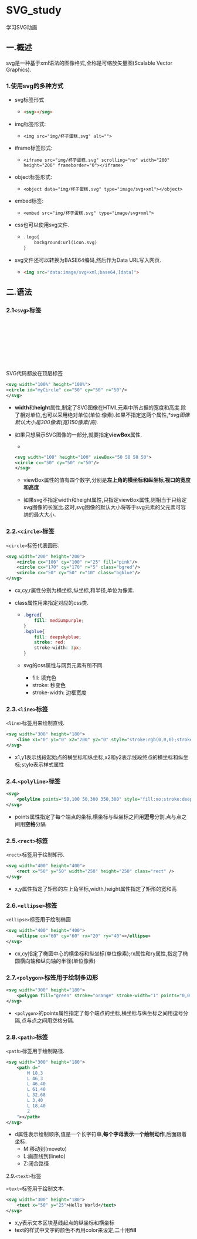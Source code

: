 # SVG_study
学习SVG动画

## 一.概述

svg是一种基于xml语法的图像格式,全称是可缩放矢量图(Scalable Vector Graphics).

### 1.使用svg的多种方式

* svg标签形式

  * ```html
    <svg></svg>
    ```

* img标签形式:  

  * ```shell
    <img src="img/杯子蛋糕.svg" alt="">
    ```

* iframe标签形式: 

  * ```shell
    <iframe src="img/杯子蛋糕.svg" scrolling="no" width="200" height="200" frameborder="0"></iframe>
    ```

* object标签形式:

  * ```shell
    <object data="img/杯子蛋糕.svg" type="image/svg+xml"></object>
    ```

* embed标签:

  * ```shell
    <embed src="img/杯子蛋糕.svg" type="image/svg+xml">
    ```

* css也可以使用svg文件.

  * ```xml
    .logo{
    	background:url(icon.svg)
    }
    ```

* svg文件还可以转换为BASE64编码,然后作为Data URL写入网页.

  * ```html
    <img src="data:image/svg+xml;base64,[data]">
    ```

## 二.语法

### 2.1`<svg>`标签

SVG代码都放在顶层标签<svg>之中.下面是一个例子.

```xml
<svg width="100%" height="100%">
<circle id="myCircle" cx="50" cy="50" r="50"/>
</svg>
```

* **width**和**height**属性,制定了SVG图像在HTML元素中所占据的宽度和高度.除了相对单位,也可以采用绝对单位(单位:像素).如果不指定这两个属性,**svg图像默认大小是300像素(宽)*150像素(高).**

* 如果只想展示SVG图像的一部分,就要指定**viewBox**属性.

  * 

    ```xml
    <svg width="100" height="100" viewBox="50 50 50 50">
    <circle cx="50" cy="50" r="50"/>
    </svg>
    ```

  * viewBox属性的值有四个数字,分别是**左上角的横坐标和纵坐标**,**视口的宽度和高度**

  * 如果svg不指定width和height属性,只指定viewBox属性,则相当于只给定svg图像的长宽比.这时,svg图像的默认大小将等于svg元素的父元素可容纳的最大大小.

### 2.2.`<circle>`标签

`<circle>`标签代表圆形.

```xml
<svg width="200" height="200">
    <circle cx="100" cy="100" r="25" fill="pink"/>
    <circle cx="170" cy="170" r="5" class="bgred"/>
    <circle cx="50" cy="50" r="10" class="bgblue"/>
</svg>
```



* cx,cy,r属性分别为横坐标,纵坐标,和半径,单位为像素.

* class属性用来指定对应的css类.

  * ```css
    .bgred{
    	fill: mediumpurple;
    }
    .bgblue{
        fill: deepskyblue;
        stroke: red;
        stroke-width: 3px;
    }
    ```

  * svg的css属性与网页元素有所不同.

    * fill: 填充色
    * stroke: 秒变色
    * stroke-width: 边框宽度

### 2.3.`<line>`标签

`<line>`标签用来绘制直线.

```xml
<svg width="300" height="180">
	<line x1="0" y1="0" x2="200" y2="0" style="stroke:rgb(0,0,0);stroke-width:5"/>
</svg>
```

* x1,y1表示线段起始点的横坐标和纵坐标,x2和y2表示线段终点的横坐标和纵坐标;style表示样式属性

### 2.4.`<polyline>`标签

```xml
<svg>
	<polyline points="50,100 50,300 350,300" style="fill:no;stroke:deeppink;stroke-width:5px;"/>
</svg>
```

* points属性指定了每个端点的坐标,横坐标与纵坐标之间用**逗号**分割,点与点之间用**空格**分隔

### 2.5.`<rect>`标签

`<rect>`标签用于绘制矩形.

```xml
<svg width="400" height="400">
	<rect x="50" y="50" width="250" height="250" class="rect" />
</svg>
```

* x,y属性指定了矩形的左上角坐标,width,height属性指定了矩形的宽和高

### 2.6.`<ellipse>`标签

`<ellipse>`标签用于绘制椭圆

```xml
<svg width="400" height="400">
    <ellipse cx="60" cy="60" rx="20" ry="40"></ellipse>
</svg>
```

* cx,cy指定了椭圆中心的横坐标和纵坐标(单位像素);rx属性和ry属性,指定了椭圆横向轴和纵向轴的半径(单位像素)

### 2.7.`<polygon>`标签用于绘制多边形

```xml
<svg width="300" height="180">
	<polygon fill="green" stroke="orange" stroke-width="1" points="0,0 100,0 100,100 0,100 0,0"/>
</svg>
```

* `<polygon>`的points属性指定了每个端点的坐标,横坐标与纵坐标之间用逗号分隔,点与点之间用空格分隔.

### 2.8.`<path>`标签

`<path>`标签用于绘制路径.

```xml
<svg width="300" height="180">
	<path d="
    	M 18,3
        L 46,3
        L 46,40
        L 61,40
        L 32,68
        L 3,40
        L 18,40
        Z
    "></path>
</svg>
```

* d属性表示绘制顺序,值是一个长字符串,**每个字母表示一个绘制动作**,后面跟着坐标.
  * M:移动到(moveto)
  * L:画直线到(lineto)
  * Z:闭合路径

2.9.`<text>`标签

`<text>`标签用于绘制文本.

```xml
<svg width="300" height="180">
	<text x="50" y="25">Hello World</text>
</svg>
```

* x,y表示文本区块基线起点的纵坐标和横坐标
* text的样式中文字的颜色不再用color来设定,二十用**fill**
